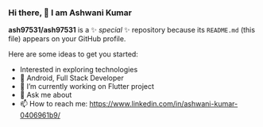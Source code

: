 ### Hi there, 👋 I am Ashwani Kumar

**ash97531/ash97531** is a ✨ _special_ ✨ repository because its `README.md` (this file) appears on your GitHub profile.

Here are some ideas to get you started:

- Interested in exploring technologies
- 🔭 Android, Full Stack Developer
- 🌱 I’m currently working on Flutter project
- 💬 Ask me about 
- 📫 How to reach me: https://www.linkedin.com/in/ashwani-kumar-0406961b9/
